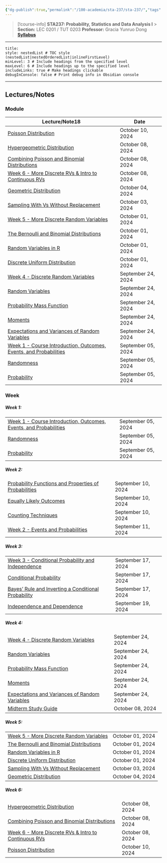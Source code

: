 ```yaml
---
{"dg-publish":true,"permalink":"/100-academia/sta-237/sta-237/","tags":["#course-page","stats","university"],"created":"2024-06-22T19:06:46.000-04:00","updated":"2024-10-09T01:48:49.136-04:00"}
---
```



> [!course-info] **STA237: Probability, Statistics and Data Analysis I** > **Section:** LEC 0201 / TUT 0203
> **Professor:** Gracia Yunruo Dong
> **[Syllabus](https://q.utoronto.ca/courses/354355/files/32969314?wrap=1)**

---

```table-of-contents
title:
style: nestedList # TOC style (nestedList|nestedOrderedList|inlineFirstLevel)
minLevel: 3 # Include headings from the specified level
maxLevel: 6 # Include headings up to the specified level
includeLinks: true # Make headings clickable
debugInConsole: false # Print debug info in Obsidian console
```

---

## Lectures/Notes

### Module

<div><table class="dataview table-view-table"><thead class="table-view-thead"><tr class="table-view-tr-header"><th class="table-view-th"><span>Lecture/Note</span><span class="dataview small-text">18</span></th><th class="table-view-th"><span>Date</span></th></tr></thead><tbody class="table-view-tbody"><tr><td><span><a data-tooltip-position="top" aria-label="100 Academia/STA237/03 Discrete Random Variables/Poisson Distribution.md" data-href="100 Academia/STA237/03 Discrete Random Variables/Poisson Distribution.md" href="100 Academia/STA237/03 Discrete Random Variables/Poisson Distribution.md" class="internal-link" target="_blank" rel="noopener">Poisson Distribution</a></span></td><td>October 10, 2024</td></tr><tr><td><span><a data-tooltip-position="top" aria-label="100 Academia/STA237/03 Discrete Random Variables/Hypergeometric Distribution.md" data-href="100 Academia/STA237/03 Discrete Random Variables/Hypergeometric Distribution.md" href="100 Academia/STA237/03 Discrete Random Variables/Hypergeometric Distribution.md" class="internal-link" target="_blank" rel="noopener">Hypergeometric Distribution</a></span></td><td>October 08, 2024</td></tr><tr><td><span><a data-tooltip-position="top" aria-label="100 Academia/STA237/03 Discrete Random Variables/Combining Poisson and Binomial Distributions.md" data-href="100 Academia/STA237/03 Discrete Random Variables/Combining Poisson and Binomial Distributions.md" href="100 Academia/STA237/03 Discrete Random Variables/Combining Poisson and Binomial Distributions.md" class="internal-link" target="_blank" rel="noopener">Combining Poisson and Binomial Distributions</a></span></td><td>October 08, 2024</td></tr><tr><td><span><a data-tooltip-position="top" aria-label="100 Academia/STA237/03 Discrete Random Variables/Week 6 - More Discrete RVs &amp; Intro to Continuous RVs.md" data-href="100 Academia/STA237/03 Discrete Random Variables/Week 6 - More Discrete RVs &amp; Intro to Continuous RVs.md" href="100 Academia/STA237/03 Discrete Random Variables/Week 6 - More Discrete RVs &amp; Intro to Continuous RVs.md" class="internal-link" target="_blank" rel="noopener">Week 6 - More Discrete RVs &amp; Intro to Continuous RVs</a></span></td><td>October 08, 2024</td></tr><tr><td><span><a data-tooltip-position="top" aria-label="100 Academia/STA237/03 Discrete Random Variables/Geometric Distribution.md" data-href="100 Academia/STA237/03 Discrete Random Variables/Geometric Distribution.md" href="100 Academia/STA237/03 Discrete Random Variables/Geometric Distribution.md" class="internal-link" target="_blank" rel="noopener">Geometric Distribution</a></span></td><td>October 04, 2024</td></tr><tr><td><span><a data-tooltip-position="top" aria-label="100 Academia/STA237/03 Discrete Random Variables/Sampling With Vs Without Replacement.md" data-href="100 Academia/STA237/03 Discrete Random Variables/Sampling With Vs Without Replacement.md" href="100 Academia/STA237/03 Discrete Random Variables/Sampling With Vs Without Replacement.md" class="internal-link" target="_blank" rel="noopener">Sampling With Vs Without Replacement</a></span></td><td>October 03, 2024</td></tr><tr><td><span><a data-tooltip-position="top" aria-label="100 Academia/STA237/03 Discrete Random Variables/Week 5 - More Discrete Random Variables.md" data-href="100 Academia/STA237/03 Discrete Random Variables/Week 5 - More Discrete Random Variables.md" href="100 Academia/STA237/03 Discrete Random Variables/Week 5 - More Discrete Random Variables.md" class="internal-link" target="_blank" rel="noopener">Week 5 - More Discrete Random Variables</a></span></td><td>October 01, 2024</td></tr><tr><td><span><a data-tooltip-position="top" aria-label="100 Academia/STA237/03 Discrete Random Variables/The Bernoulli and Binomial Distributions.md" data-href="100 Academia/STA237/03 Discrete Random Variables/The Bernoulli and Binomial Distributions.md" href="100 Academia/STA237/03 Discrete Random Variables/The Bernoulli and Binomial Distributions.md" class="internal-link" target="_blank" rel="noopener">The Bernoulli and Binomial Distributions</a></span></td><td>October 01, 2024</td></tr><tr><td><span><a data-tooltip-position="top" aria-label="100 Academia/STA237/03 Discrete Random Variables/Random Variables in R.md" data-href="100 Academia/STA237/03 Discrete Random Variables/Random Variables in R.md" href="100 Academia/STA237/03 Discrete Random Variables/Random Variables in R.md" class="internal-link" target="_blank" rel="noopener">Random Variables in R</a></span></td><td>October 01, 2024</td></tr><tr><td><span><a data-tooltip-position="top" aria-label="100 Academia/STA237/03 Discrete Random Variables/Discrete Uniform Distribution.md" data-href="100 Academia/STA237/03 Discrete Random Variables/Discrete Uniform Distribution.md" href="100 Academia/STA237/03 Discrete Random Variables/Discrete Uniform Distribution.md" class="internal-link" target="_blank" rel="noopener">Discrete Uniform Distribution</a></span></td><td>October 01, 2024</td></tr><tr><td><span><a data-tooltip-position="top" aria-label="100 Academia/STA237/03 Discrete Random Variables/Week 4 - Discrete Random Variables.md" data-href="100 Academia/STA237/03 Discrete Random Variables/Week 4 - Discrete Random Variables.md" href="100 Academia/STA237/03 Discrete Random Variables/Week 4 - Discrete Random Variables.md" class="internal-link" target="_blank" rel="noopener">Week 4 - Discrete Random Variables</a></span></td><td>September 24, 2024</td></tr><tr><td><span><a data-tooltip-position="top" aria-label="100 Academia/STA237/03 Discrete Random Variables/Random Variables.md" data-href="100 Academia/STA237/03 Discrete Random Variables/Random Variables.md" href="100 Academia/STA237/03 Discrete Random Variables/Random Variables.md" class="internal-link" target="_blank" rel="noopener">Random Variables</a></span></td><td>September 24, 2024</td></tr><tr><td><span><a data-tooltip-position="top" aria-label="100 Academia/STA237/03 Discrete Random Variables/Probability Mass Function.md" data-href="100 Academia/STA237/03 Discrete Random Variables/Probability Mass Function.md" href="100 Academia/STA237/03 Discrete Random Variables/Probability Mass Function.md" class="internal-link" target="_blank" rel="noopener">Probability Mass Function</a></span></td><td>September 24, 2024</td></tr><tr><td><span><a data-tooltip-position="top" aria-label="100 Academia/STA237/03 Discrete Random Variables/Moments.md" data-href="100 Academia/STA237/03 Discrete Random Variables/Moments.md" href="100 Academia/STA237/03 Discrete Random Variables/Moments.md" class="internal-link" target="_blank" rel="noopener">Moments</a></span></td><td>September 24, 2024</td></tr><tr><td><span><a data-tooltip-position="top" aria-label="100 Academia/STA237/03 Discrete Random Variables/Expectations and Variances of Random Variables.md" data-href="100 Academia/STA237/03 Discrete Random Variables/Expectations and Variances of Random Variables.md" href="100 Academia/STA237/03 Discrete Random Variables/Expectations and Variances of Random Variables.md" class="internal-link" target="_blank" rel="noopener">Expectations and Variances of Random Variables</a></span></td><td>September 24, 2024</td></tr><tr><td><span><a data-tooltip-position="top" aria-label="100 Academia/STA237/00 Introduction/Week 1 - Course Introduction, Outcomes, Events, and Probabilities.md" data-href="100 Academia/STA237/00 Introduction/Week 1 - Course Introduction, Outcomes, Events, and Probabilities.md" href="100 Academia/STA237/00 Introduction/Week 1 - Course Introduction, Outcomes, Events, and Probabilities.md" class="internal-link" target="_blank" rel="noopener">Week 1 - Course Introduction, Outcomes, Events, and Probabilities</a></span></td><td>September 05, 2024</td></tr><tr><td><span><a data-tooltip-position="top" aria-label="100 Academia/STA237/00 Introduction/Randomness.md" data-href="100 Academia/STA237/00 Introduction/Randomness.md" href="100 Academia/STA237/00 Introduction/Randomness.md" class="internal-link" target="_blank" rel="noopener">Randomness</a></span></td><td>September 05, 2024</td></tr><tr><td><span><a data-tooltip-position="top" aria-label="100 Academia/STA237/00 Introduction/Probability.md" data-href="100 Academia/STA237/00 Introduction/Probability.md" href="100 Academia/STA237/00 Introduction/Probability.md" class="internal-link" target="_blank" rel="noopener">Probability</a></span></td><td>September 05, 2024</td></tr></tbody></table></div>

### Week

<h5><span>Week 1:</span></h5><div><table class="dataview table-view-table"><thead class="table-view-thead"><tr class="table-view-tr-header"></tr></thead><tbody class="table-view-tbody"><tr><td><span><a data-tooltip-position="top" aria-label="100 Academia/STA237/00 Introduction/Week 1 - Course Introduction, Outcomes, Events, and Probabilities.md" data-href="100 Academia/STA237/00 Introduction/Week 1 - Course Introduction, Outcomes, Events, and Probabilities.md" href="100 Academia/STA237/00 Introduction/Week 1 - Course Introduction, Outcomes, Events, and Probabilities.md" class="internal-link" target="_blank" rel="noopener">Week 1 - Course Introduction, Outcomes, Events, and Probabilities</a></span></td><td>September 05, 2024</td></tr><tr><td><span><a data-tooltip-position="top" aria-label="100 Academia/STA237/00 Introduction/Randomness.md" data-href="100 Academia/STA237/00 Introduction/Randomness.md" href="100 Academia/STA237/00 Introduction/Randomness.md" class="internal-link" target="_blank" rel="noopener">Randomness</a></span></td><td>September 05, 2024</td></tr><tr><td><span><a data-tooltip-position="top" aria-label="100 Academia/STA237/00 Introduction/Probability.md" data-href="100 Academia/STA237/00 Introduction/Probability.md" href="100 Academia/STA237/00 Introduction/Probability.md" class="internal-link" target="_blank" rel="noopener">Probability</a></span></td><td>September 05, 2024</td></tr></tbody></table></div><h5><span>Week 2:</span></h5><div><table class="dataview table-view-table"><thead class="table-view-thead"><tr class="table-view-tr-header"></tr></thead><tbody class="table-view-tbody"><tr><td><span><a data-tooltip-position="top" aria-label="100 Academia/STA237/01 Events and Probabilities/Probability Functions and Properties of Probabilities.md" data-href="100 Academia/STA237/01 Events and Probabilities/Probability Functions and Properties of Probabilities.md" href="100 Academia/STA237/01 Events and Probabilities/Probability Functions and Properties of Probabilities.md" class="internal-link" target="_blank" rel="noopener">Probability Functions and Properties of Probabilities</a></span></td><td>September 10, 2024</td></tr><tr><td><span><a data-tooltip-position="top" aria-label="100 Academia/STA237/01 Events and Probabilities/Equally Likely Outcomes.md" data-href="100 Academia/STA237/01 Events and Probabilities/Equally Likely Outcomes.md" href="100 Academia/STA237/01 Events and Probabilities/Equally Likely Outcomes.md" class="internal-link" target="_blank" rel="noopener">Equally Likely Outcomes</a></span></td><td>September 10, 2024</td></tr><tr><td><span><a data-tooltip-position="top" aria-label="100 Academia/STA237/01 Events and Probabilities/Counting Techniques.md" data-href="100 Academia/STA237/01 Events and Probabilities/Counting Techniques.md" href="100 Academia/STA237/01 Events and Probabilities/Counting Techniques.md" class="internal-link" target="_blank" rel="noopener">Counting Techniques</a></span></td><td>September 10, 2024</td></tr><tr><td><span><a data-tooltip-position="top" aria-label="100 Academia/STA237/01 Events and Probabilities/Week 2 - Events and Probabilities.md" data-href="100 Academia/STA237/01 Events and Probabilities/Week 2 - Events and Probabilities.md" href="100 Academia/STA237/01 Events and Probabilities/Week 2 - Events and Probabilities.md" class="internal-link" target="_blank" rel="noopener">Week 2 - Events and Probabilities</a></span></td><td>September 11, 2024</td></tr></tbody></table></div><h5><span>Week 3:</span></h5><div><table class="dataview table-view-table"><thead class="table-view-thead"><tr class="table-view-tr-header"></tr></thead><tbody class="table-view-tbody"><tr><td><span><a data-tooltip-position="top" aria-label="100 Academia/STA237/02 Conditional Probability and Independence/Week 3 - Conditional Probability and Independence.md" data-href="100 Academia/STA237/02 Conditional Probability and Independence/Week 3 - Conditional Probability and Independence.md" href="100 Academia/STA237/02 Conditional Probability and Independence/Week 3 - Conditional Probability and Independence.md" class="internal-link" target="_blank" rel="noopener">Week 3 - Conditional Probability and Independence</a></span></td><td>September 17, 2024</td></tr><tr><td><span><a data-tooltip-position="top" aria-label="100 Academia/STA237/02 Conditional Probability and Independence/Conditional Probability.md" data-href="100 Academia/STA237/02 Conditional Probability and Independence/Conditional Probability.md" href="100 Academia/STA237/02 Conditional Probability and Independence/Conditional Probability.md" class="internal-link" target="_blank" rel="noopener">Conditional Probability</a></span></td><td>September 17, 2024</td></tr><tr><td><span><a data-tooltip-position="top" aria-label="100 Academia/STA237/02 Conditional Probability and Independence/Bayes’ Rule and Inverting a Conditional Probability.md" data-href="100 Academia/STA237/02 Conditional Probability and Independence/Bayes’ Rule and Inverting a Conditional Probability.md" href="100 Academia/STA237/02 Conditional Probability and Independence/Bayes’ Rule and Inverting a Conditional Probability.md" class="internal-link" target="_blank" rel="noopener">Bayes’ Rule and Inverting a Conditional Probability</a></span></td><td>September 17, 2024</td></tr><tr><td><span><a data-tooltip-position="top" aria-label="100 Academia/STA237/02 Conditional Probability and Independence/Independence and Dependence.md" data-href="100 Academia/STA237/02 Conditional Probability and Independence/Independence and Dependence.md" href="100 Academia/STA237/02 Conditional Probability and Independence/Independence and Dependence.md" class="internal-link" target="_blank" rel="noopener">Independence and Dependence</a></span></td><td>September 19, 2024</td></tr></tbody></table></div><h5><span>Week 4:</span></h5><div><table class="dataview table-view-table"><thead class="table-view-thead"><tr class="table-view-tr-header"></tr></thead><tbody class="table-view-tbody"><tr><td><span><a data-tooltip-position="top" aria-label="100 Academia/STA237/03 Discrete Random Variables/Week 4 - Discrete Random Variables.md" data-href="100 Academia/STA237/03 Discrete Random Variables/Week 4 - Discrete Random Variables.md" href="100 Academia/STA237/03 Discrete Random Variables/Week 4 - Discrete Random Variables.md" class="internal-link" target="_blank" rel="noopener">Week 4 - Discrete Random Variables</a></span></td><td>September 24, 2024</td></tr><tr><td><span><a data-tooltip-position="top" aria-label="100 Academia/STA237/03 Discrete Random Variables/Random Variables.md" data-href="100 Academia/STA237/03 Discrete Random Variables/Random Variables.md" href="100 Academia/STA237/03 Discrete Random Variables/Random Variables.md" class="internal-link" target="_blank" rel="noopener">Random Variables</a></span></td><td>September 24, 2024</td></tr><tr><td><span><a data-tooltip-position="top" aria-label="100 Academia/STA237/03 Discrete Random Variables/Probability Mass Function.md" data-href="100 Academia/STA237/03 Discrete Random Variables/Probability Mass Function.md" href="100 Academia/STA237/03 Discrete Random Variables/Probability Mass Function.md" class="internal-link" target="_blank" rel="noopener">Probability Mass Function</a></span></td><td>September 24, 2024</td></tr><tr><td><span><a data-tooltip-position="top" aria-label="100 Academia/STA237/03 Discrete Random Variables/Moments.md" data-href="100 Academia/STA237/03 Discrete Random Variables/Moments.md" href="100 Academia/STA237/03 Discrete Random Variables/Moments.md" class="internal-link" target="_blank" rel="noopener">Moments</a></span></td><td>September 24, 2024</td></tr><tr><td><span><a data-tooltip-position="top" aria-label="100 Academia/STA237/03 Discrete Random Variables/Expectations and Variances of Random Variables.md" data-href="100 Academia/STA237/03 Discrete Random Variables/Expectations and Variances of Random Variables.md" href="100 Academia/STA237/03 Discrete Random Variables/Expectations and Variances of Random Variables.md" class="internal-link" target="_blank" rel="noopener">Expectations and Variances of Random Variables</a></span></td><td>September 24, 2024</td></tr><tr><td><span><a data-tooltip-position="top" aria-label="100 Academia/STA237/Midterm Study Guide.md" data-href="100 Academia/STA237/Midterm Study Guide.md" href="100 Academia/STA237/Midterm Study Guide.md" class="internal-link" target="_blank" rel="noopener">Midterm Study Guide</a></span></td><td>October 08, 2024</td></tr></tbody></table></div><h5><span>Week 5:</span></h5><div><table class="dataview table-view-table"><thead class="table-view-thead"><tr class="table-view-tr-header"></tr></thead><tbody class="table-view-tbody"><tr><td><span><a data-tooltip-position="top" aria-label="100 Academia/STA237/03 Discrete Random Variables/Week 5 - More Discrete Random Variables.md" data-href="100 Academia/STA237/03 Discrete Random Variables/Week 5 - More Discrete Random Variables.md" href="100 Academia/STA237/03 Discrete Random Variables/Week 5 - More Discrete Random Variables.md" class="internal-link" target="_blank" rel="noopener">Week 5 - More Discrete Random Variables</a></span></td><td>October 01, 2024</td></tr><tr><td><span><a data-tooltip-position="top" aria-label="100 Academia/STA237/03 Discrete Random Variables/The Bernoulli and Binomial Distributions.md" data-href="100 Academia/STA237/03 Discrete Random Variables/The Bernoulli and Binomial Distributions.md" href="100 Academia/STA237/03 Discrete Random Variables/The Bernoulli and Binomial Distributions.md" class="internal-link" target="_blank" rel="noopener">The Bernoulli and Binomial Distributions</a></span></td><td>October 01, 2024</td></tr><tr><td><span><a data-tooltip-position="top" aria-label="100 Academia/STA237/03 Discrete Random Variables/Random Variables in R.md" data-href="100 Academia/STA237/03 Discrete Random Variables/Random Variables in R.md" href="100 Academia/STA237/03 Discrete Random Variables/Random Variables in R.md" class="internal-link" target="_blank" rel="noopener">Random Variables in R</a></span></td><td>October 01, 2024</td></tr><tr><td><span><a data-tooltip-position="top" aria-label="100 Academia/STA237/03 Discrete Random Variables/Discrete Uniform Distribution.md" data-href="100 Academia/STA237/03 Discrete Random Variables/Discrete Uniform Distribution.md" href="100 Academia/STA237/03 Discrete Random Variables/Discrete Uniform Distribution.md" class="internal-link" target="_blank" rel="noopener">Discrete Uniform Distribution</a></span></td><td>October 01, 2024</td></tr><tr><td><span><a data-tooltip-position="top" aria-label="100 Academia/STA237/03 Discrete Random Variables/Sampling With Vs Without Replacement.md" data-href="100 Academia/STA237/03 Discrete Random Variables/Sampling With Vs Without Replacement.md" href="100 Academia/STA237/03 Discrete Random Variables/Sampling With Vs Without Replacement.md" class="internal-link" target="_blank" rel="noopener">Sampling With Vs Without Replacement</a></span></td><td>October 03, 2024</td></tr><tr><td><span><a data-tooltip-position="top" aria-label="100 Academia/STA237/03 Discrete Random Variables/Geometric Distribution.md" data-href="100 Academia/STA237/03 Discrete Random Variables/Geometric Distribution.md" href="100 Academia/STA237/03 Discrete Random Variables/Geometric Distribution.md" class="internal-link" target="_blank" rel="noopener">Geometric Distribution</a></span></td><td>October 04, 2024</td></tr></tbody></table></div><h5><span>Week 6:</span></h5><div><table class="dataview table-view-table"><thead class="table-view-thead"><tr class="table-view-tr-header"></tr></thead><tbody class="table-view-tbody"><tr><td><span><a data-tooltip-position="top" aria-label="100 Academia/STA237/03 Discrete Random Variables/Hypergeometric Distribution.md" data-href="100 Academia/STA237/03 Discrete Random Variables/Hypergeometric Distribution.md" href="100 Academia/STA237/03 Discrete Random Variables/Hypergeometric Distribution.md" class="internal-link" target="_blank" rel="noopener">Hypergeometric Distribution</a></span></td><td>October 08, 2024</td></tr><tr><td><span><a data-tooltip-position="top" aria-label="100 Academia/STA237/03 Discrete Random Variables/Combining Poisson and Binomial Distributions.md" data-href="100 Academia/STA237/03 Discrete Random Variables/Combining Poisson and Binomial Distributions.md" href="100 Academia/STA237/03 Discrete Random Variables/Combining Poisson and Binomial Distributions.md" class="internal-link" target="_blank" rel="noopener">Combining Poisson and Binomial Distributions</a></span></td><td>October 08, 2024</td></tr><tr><td><span><a data-tooltip-position="top" aria-label="100 Academia/STA237/03 Discrete Random Variables/Week 6 - More Discrete RVs &amp; Intro to Continuous RVs.md" data-href="100 Academia/STA237/03 Discrete Random Variables/Week 6 - More Discrete RVs &amp; Intro to Continuous RVs.md" href="100 Academia/STA237/03 Discrete Random Variables/Week 6 - More Discrete RVs &amp; Intro to Continuous RVs.md" class="internal-link" target="_blank" rel="noopener">Week 6 - More Discrete RVs &amp; Intro to Continuous RVs</a></span></td><td>October 08, 2024</td></tr><tr><td><span><a data-tooltip-position="top" aria-label="100 Academia/STA237/03 Discrete Random Variables/Poisson Distribution.md" data-href="100 Academia/STA237/03 Discrete Random Variables/Poisson Distribution.md" href="100 Academia/STA237/03 Discrete Random Variables/Poisson Distribution.md" class="internal-link" target="_blank" rel="noopener">Poisson Distribution</a></span></td><td>October 10, 2024</td></tr></tbody></table></div>
